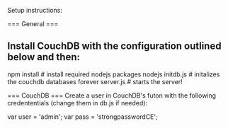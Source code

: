 Setup instructions:

=== General ===
## Install CouchDB with the configuration outlined below and then:
npm install 	   # install required nodejs packages
nodejs initdb.js   # initalizes the couchdb databases
forever server.js  # starts the server!

=== CouchDB ===
Create a user in CouchDB's futon with the following credententials (change them in db.js if needed):

var user = 'admin';
var pass = 'strongpasswordCE';

